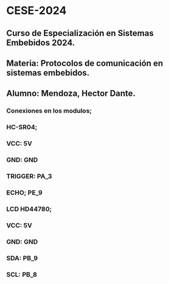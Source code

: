 # CESE-2024
## Curso de Especialización en Sistemas Embebidos 2024.
## 
## Materia: Protocolos de comunicación en sistemas embebidos.
## Alumno: Mendoza, Hector Dante.
### 
### Conexiones en los modulos;
### HC-SR04;
### VCC: 5V
### GND: GND
### TRIGGER: PA_3
### ECHO; PE_9
### 
### LCD HD44780;
### VCC: 5V
### GND: GND
### SDA: PB_9
### SCL: PB_8
